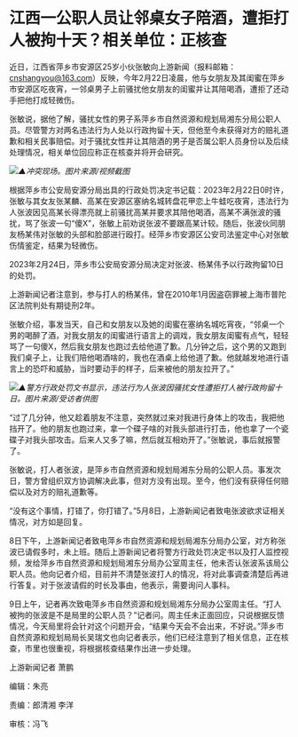 # 江西一公职人员让邻桌女子陪酒，遭拒打人被拘十天？相关单位：正核查

近日，江西省萍乡市安源区25岁小伙张敏向上游新闻（报料邮箱：cnshangyou@163.com）反映，今年2月22日凌晨，他与女朋友及其闺蜜在萍乡市安源区吃夜宵，一邻桌男子上前骚扰他女朋友的闺蜜并让其陪喝酒，遭拒了还动手把他打成轻微伤。

张敏说，据他了解，骚扰女性的男子系萍乡市自然资源和规划局湘东分局公职人员。尽管警方对两名违法行为人处以行政拘留十天，但他至今未获得对方的赔礼道歉和相关民事赔偿。对于骚扰女性并让其陪酒的男子是否属公职人员身份以及后续处理情况，相关单位回应称正在核查并将开会研究。

![](https://inews.gtimg.com/om_bt/OTzbabzjvuNfupGZT5QKcqjkcrE66muFJMI9gBd2R_1xoAA/1000)_▲冲突现场。图片来源/视频截图_

根据萍乡市公安局安源分局出具的行政处罚决定书记载：2023年2月22日0时许，张敏与其女友张某麟、高某在安源区塞纳名城转盘花甲恋上牛蛙吃夜宵，违法行为人张波因见高某长得漂亮就上前骚扰高某并要求其陪他喝酒，高某不满张波的骚扰，骂了张波一句“傻X”，张敏上前劝说张波不要跟高某计较。随后，张波伙同朋友杨某伟对张敏的头部和脸部进行殴打。经萍乡市安源区公安司法鉴定中心对张敏伤情鉴定，结果为轻微伤。

2023年2月24日，萍乡市公安局安源分局决定对张波、杨某伟予以行政拘留10日的处罚。

上游新闻记者注意到，参与打人的杨某伟，曾在2010年1月因盗窃罪被上海市普陀区法院判处有期徒刑2年。

张敏介绍，事发当天，自己和女朋友以及她的闺蜜在塞纳名城吃宵夜，“邻桌一个男的喝醉了酒，对我女朋友的闺蜜进行语言上的调戏，我女朋友闺蜜有点气，轻轻骂了一句傻X，然后我女朋友也跑过去给他道了歉。几分钟之后，这个男的又跑到我们桌子上，让我们陪他喝酒啥的，我也在酒桌上给他道了歉。他就越发地进行语言上的恐吓和威胁，当时要动手的样子，后来被他的朋友拉开了。”

![](https://inews.gtimg.com/om_bt/OKbjmQ40R12OcK0wgHu7iLYu5amRWywbz0mjOrSQygJuQAA/1000)_▲警方行政处罚文书显示，违法行为人张波因骚扰女性遭拒打人被行政拘留十日。图片来源/受访者供图_

“过了几分钟，他又趁着朋友不注意，突然就过来对我进行身体上的攻击，我把他挡开了。他的朋友也跑过来，拿一个碟子啥的对我头部进行打击，他也拿了一个瓷碟子对我头部攻击。后来人又多了嘛，然后就互相劝开了。”张敏说，事后就报警了。

张敏说，打人者张波，是萍乡市自然资源和规划局湘东分局的公职人员。事发次日，警方曾组织双方协调解决此事，但对方没有出现。至今，他们没有获得任何赔偿以及对方的赔礼道歉等。

“没有这个事情，打错了，你打错了。”5月8日，上游新闻记者致电张波欲求证相关情况，对方如是回复。

8日下午，上游新闻记者致电萍乡市自然资源和规划局湘东分局办公室，对方称张波已请假多时，未上班。随后上游新闻记者将警方行政处罚决定书以及打人监控视频，发给萍乡市自然资源和规划局湘东分局办公室周主任，他未否认张波系该局公职人员。他向记者介绍，目前并不清楚张波打人的情况，将对此事调查清楚后再进行答复。对于张波请假的时长及事由，他表示，需要询问人事科。

9日上午，记者再次致电萍乡市自然资源和规划局湘东分局办公室周主任。“打人被拘的张波是不是局里的公职人员？”记者问。周主任未正面回应，只说根据反馈情况，今天局里将会针对这个问题开会，“结果今天会不会出来，不好说。”萍乡市自然资源和规划局局长吴瑞文也向记者表示，他们已经注意到了相关信息，正在核查，市里也很重视，将根据核查结果作出进一步处理。

上游新闻记者 萧鹏

编辑：朱亮

责编：郎清湘 李洋

审核：冯飞

